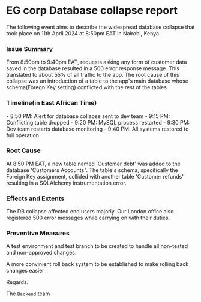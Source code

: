 <h1>EG corp Database collapse report</h1>

The following event aims to describe the widespread database collapse that took place on 11th April 2024 at 8:50pm EAT in Nairobi, Kenya


<h3>Issue Summary</h3>
From 8:50pm to 9:40pm EAT, requests asking any form of customer data saved in the database resulted in a 500 error response message. This translated to about 55% of all traffic to the app. The root cause of this collapse was an introduction of a table to the app's main database whose schema(Foregn Key setting) conflicted with the rest of the tables.

<h3>Timeline(in East African Time)</h3>
- 8:50 PM: Alert for database collapse sent to dev team
- 9:15 PM: Conflicting table dropped
- 9:20 PM: MySQL process restarted
- 9:30 PM: Dev team restarts database monitoring
- 9:40 PM: All systems restored to full operation

<h3>Root Cause</h3>
At 8:50 PM EAT, a new table named 'Customer debt' was added to the database 'Customers Accounts". The table's schema, specifically the Foreign Key assignment, collided with another table 'Customer refunds' resulting in a SQLAlchemy instrumentation error.

<h3>Effects and Extents</h3>
The DB collapse affected end users majorly. Our London office also registered 500 error messages while carrying on with their duties.

<h3>Preventive Measures</h3>
A test environment and test branch to be created to handle all non-tested and non-approved changes.

A more convinient roll back system to be established to make rolling back changes easier



Regards.

The `Backend` team
